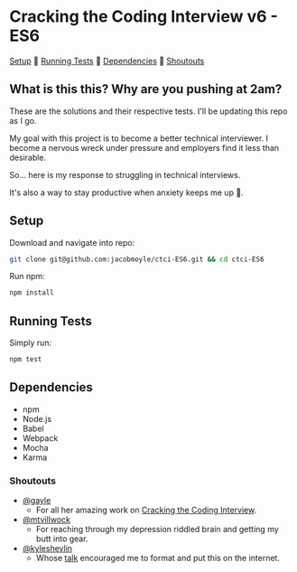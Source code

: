 # Cracking the Coding Interview v6 - ES6

[Setup](#setup) :clap: [Running Tests](#running-tests) :clap: [Dependencies](#dependencies) :clap: [Shoutouts](#shoutouts)

## What is this this? Why are you pushing at 2am?

These are the solutions and their respective tests. I'll be updating this repo as I go.

My goal with this project is to become a better technical interviewer. I become a nervous wreck under pressure and employers find it less than desirable.

So... here is my response to struggling in technical interviews.

It's also a way to stay productive when anxiety keeps me up :tada:.

## Setup

Download and navigate into repo:
```bash
git clone git@github.com:jacobmoyle/ctci-ES6.git && cd ctci-ES6
```

Run npm:
```bash
npm install
```

## Running Tests

Simply run:
```bash
npm test
```

## Dependencies

- npm
- Node.js
- Babel
- Webpack
- Mocha
- Karma

### Shoutouts

- [@gayle](https://twitter.com/gayle?lang=en)
  - For all her amazing work on [Cracking the Coding Interview](https://www.amazon.com/Cracking-Coding-Interview-Programming-Questions/dp/0984782850/ref=pd_lpo_sbs_14_t_0?_encoding=UTF8&psc=1&refRID=0Y60VYGGXQA2PJ0NPRF3).
- [@mtvillwock](https://twitter.com/Mtvillwock?lang=en)
  - For reaching through my depression riddled brain and getting my butt into gear.
- [@kyleshevlin](https://twitter.com/kyleshevlin)
  - Whose [talk](http://slides.com/kyleshevlin/improving-at-js-interviews#/) encouraged me to format and put this on the internet.
